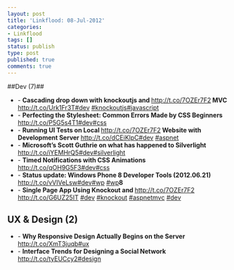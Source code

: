 ```yaml
---
layout: post
title: 'Linkflood: 08-Jul-2012'
categories:
- Linkflood
tags: []
status: publish
type: post
published: true
comments: true
---
```

##Dev (7)##

<ul>
  <li>- <strong>Cascading drop down with knockoutjs and </strong><a href='http://t.co/7OZEr7F2'>http://t.co/7OZEr7F2</a><strong> MVC </strong><a href='http://t.co/Urk1Fr3T'>http://t.co/Urk1Fr3T</a><a href="http://twitter.com/search/%23dev">#dev</a>
    <a
    href="http://twitter.com/search/%23knockoutjs">#knockoutjs</a><a href="http://twitter.com/search/%23javascript">#javascript</a><strong></strong>
  </li>
  <li>- <strong>Perfecting the Stylesheet: Common Errors Made by CSS Beginners </strong><a href='http://t.co/P5G5s4T1'>http://t.co/P5G5s4T1</a><a href="http://twitter.com/search/%23dev">#dev</a><a href="http://twitter.com/search/%23css">#css</a><strong></strong>
  </li>
  <li>- <strong>Running UI Tests on Local </strong><a href='http://t.co/7OZEr7F2'>http://t.co/7OZEr7F2</a><strong> Website with Development Server </strong><a href='http://t.co/dCEiKlpC'>http://t.co/dCEiKlpC</a><a href="http://twitter.com/search/%23dev">#dev</a>
    <a
    href="http://twitter.com/search/%23aspnet">#aspnet</a><strong></strong>
  </li>
  <li>- <strong>Microsoft’s Scott Guthrie on what has happened to Silverlight </strong><a href='http://t.co/iYEMHrQ5'>http://t.co/iYEMHrQ5</a><a href="http://twitter.com/search/%23dev">#dev</a><a href="http://twitter.com/search/%23silverlight">#silverlight</a><strong></strong>
  </li>
  <li>- <strong>Timed Notifications with CSS Animations </strong><a href='http://t.co/qOH9G5F3'>http://t.co/qOH9G5F3</a><a href="http://twitter.com/search/%23dev">#dev</a><a href="http://twitter.com/search/%23css">#css</a><strong></strong>
  </li>
  <li>- <strong>Status update: Windows Phone 8 Developer Tools (2012.06.21) </strong><a href='http://t.co/vVIVeLsw'>http://t.co/vVIVeLsw</a><a href="http://twitter.com/search/%23dev">#dev</a><a href="http://twitter.com/search/%23wp">#wp</a>
    <a
    href="http://twitter.com/search/%23wp">#wp</a><strong>8</strong>
  </li>
  <li>- <strong>Single Page App Using Knockout and </strong>
    <a href='http://t.co/7OZEr7F2'>http://t.co/7OZEr7F2</a>
    <a href='http://t.co/G6UZ25IT'>http://t.co/G6UZ25IT</a>
    <a href="http://twitter.com/search/%23dev">
    <a href="http://twitter.com/search/%23dev">#dev</a>
    <a href="http://twitter.com/search/%23knockout">#knockout</a>
    <a href="http://twitter.com/search/%23aspnetmvc">#aspnetmvc</a>
    <a href="http://twitter.com/search/%23dev">#dev</a>
  </li>
</ul>

<h2>UX & Design (2)</h2>

<ul>
  <li>- <strong>Why Responsive Design Actually Begins on the Server </strong><a href='http://t.co/XmT3juqb'>http://t.co/XmT3juqb</a><a href="http://twitter.com/search/%23ux">#ux</a><strong></strong>
  </li>
  <li>- <strong>Interface Trends for Designing a Social Network </strong><a href='http://t.co/tyEUCcy2'>http://t.co/tyEUCcy2</a><a href="http://twitter.com/search/%23design">#design</a><strong></strong>
  </li>
</ul>
